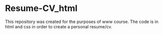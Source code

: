 # Resume-CV_html

This repository was created for the purposes of www course.
The code is in html and css in order to create a personal resume/cv.
